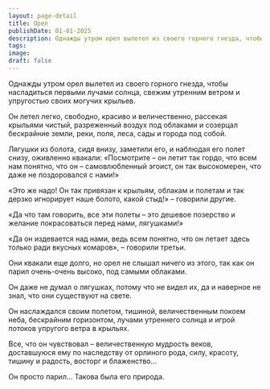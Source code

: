 ```yaml
---
layout: page-detail
title: Орел
publishDate: 01-01-2025
description: Однажды утром орел вылетел из своего горного гнезда, чтобы насладиться первыми лучами солнца, свежим утренним ветром и упругостью своих могучих крыльев.Он летел легко, свободно, красиво и величественно, рассекая крыльями чистый, разреженный воздух под облаками и созерцал бескрайние земли, реки, поля, леса, сады и города под собой.
tags:
image:
draft: false
---
```

Однажды утром орел вылетел из своего горного гнезда, чтобы насладиться первыми лучами солнца, свежим утренним ветром и упругостью своих могучих крыльев.

Он летел легко, свободно, красиво и величественно, рассекая крыльями чистый, разреженный воздух под облаками и созерцал бескрайние земли, реки, поля, леса, сады и города под собой.

Лягушки из болота, сидя внизу, заметили его, и наблюдая его полет снизу, оживленно квакали: «Посмотрите – он летит так гордо, что всем нам понятно, что он – самовлюбленный эгоист, он так высокомерен, что даже не поздоровался с нами!»

«Это же надо! Он так привязан к крыльям, облакам и полетам и так дерзко игнорирует наше болото, какой стыд!» – говорили другие.

«Да что там говорить, все эти полеты – это дешевое позерство и желание покрасоваться перед нами, лягушками!»

«Да он издевается над нами, ведь всем понятно, что он летает здесь только ради вкусных комаров», – говорили третьи.

Они квакали еще долго, но орел не слышал ничего из этого, так как он парил очень-очень высоко, под самыми облаками. 

Он даже не думал о лягушках, потому что не видел их, да и наверное не знал, что они существуют на свете. 

Он наслаждался своим полетом, тишиной, величественным покоем неба, бескрайним горизонтом, лучами утреннего солнца и игрой потоков упругого ветра в крыльях.

Все, что он чувствовал – величественную мудрость веков, доставшуюся ему по наследству от орлиного рода, силу, красоту, тишину и радость, восторг и блаженство...

Он просто парил... Такова была его природа.
  
  
